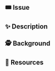 ## 🎟️ Issue
<!-- Linear ticket BEN-10 for example -->

## ✨ Description
<!-- Explain what happens in this PR -->

## 🕵 Background
<!-- Explain why this change is being made -->

## 📝 Resources
<!-- Add notes and documentation links where relevant -->